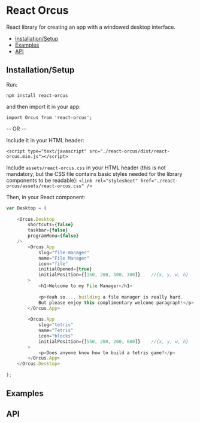 React Orcus
====

React library for creating an app with a windowed desktop interface.

- [Installation/Setup](#installation)
- [Examples](#examples)
- [API](#api)

## <a name="installation"></a>Installation/Setup
Run:

`npm install react-orcus`

and then import it in your app:

`import Orcus from 'react-orcus';`

-- OR --

Include it in your HTML header:

`<script type="text/javascript" src="./react-orcus/dist/react-orcus.min.js"></script>`

Include `assets/react-orcus.css` in your HTML header (this is not mandatory, but the CSS file contains basic styles needed for the library components to be readable):
`<link rel="stylesheet" href="./react-orcus/assets/react-orcus.css" />`

Then, in your React component:
```JavaScript
var Desktop = (
    
    <Orcus.Desktop
        shortcuts={false}
        taskbar={false}
        programMenu={false}
    />
        <Orcus.App
            slug="file-manager"
            name="File Manager"
            icon="file"
            initialOpened={true}
            initialPosition={[150, 200, 500, 300]}    //{x, y, w, h}
        >
            <h1>Welcome to my File Manager</h1>
            
            <p>Yeah so.... building a file manager is really hard.
            But please enjoy this complimentary welcome paragraph!</p>
        </Orcus.App>
        
        <Orcus.App
            slug="tetris"
            name="Tetris"
            icon="blocks"
            initialPosition={[550, 200, 200, 600]}    //{x, y, w, h}
        >
            <p>Does anyone know how to build a tetris game?</p>
        </Orcus.App>
    </Orcus.Desktop>
    
);
```

## <a name="examples"></a>Examples

## <a name="api"></a>API
